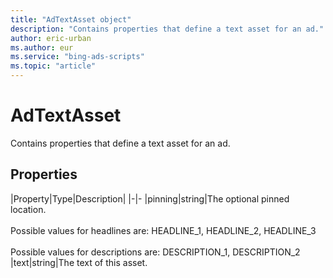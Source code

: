 ```yaml
---
title: "AdTextAsset object"
description: "Contains properties that define a text asset for an ad."
author: eric-urban
ms.author: eur
ms.service: "bing-ads-scripts"
ms.topic: "article"
---
```


# AdTextAsset

Contains properties that define a text asset for an ad.

## Properties

|Property|Type|Description|
|-|-
|pinning|string|The optional pinned location.<br/><br/>Possible values for headlines are: HEADLINE_1, HEADLINE_2, HEADLINE_3<br/><br/>Possible values for descriptions are: DESCRIPTION_1, DESCRIPTION_2
|text|string|The text of this asset.

